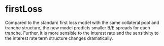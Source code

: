 # firstLoss
Compared to the standard first loss model with the same collateral pool and tranche structure, the new model predicts smaller B/E spreads for each tranche. Further, it is more sensible to the interest rate and the sensitivity to the interest rate term structure changes dramatically. 
